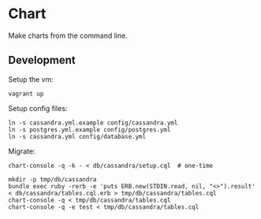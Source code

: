 # Chart

Make charts from the command line.

## Development

Setup the vm:

    vagrant up

Setup config files:

    ln -s cassandra.yml.example config/cassandra.yml
    ln -s postgres.yml.example config/postgres.yml
    ln -s cassandra.yml config/database.yml

Migrate:

    chart-console -q -k - < db/cassandra/setup.cql  # one-time

    mkdir -p tmp/db/cassandra
    bundle exec ruby -rerb -e 'puts ERB.new(STDIN.read, nil, "<>").result' < db/cassandra/tables.cql.erb > tmp/db/cassandra/tables.cql
    chart-console -q < tmp/db/cassandra/tables.cql
    chart-console -q -e test < tmp/db/cassandra/tables.cql
